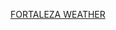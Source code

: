 <a class="weatherwidget-io" href="https://forecast7.com/en/n3d73n38d53/fortaleza/" data-label_1="FORTALEZA" data-label_2="WEATHER" data-font="Open Sans" data-icons="Climacons" data-theme="beige" >FORTALEZA WEATHER</a>
<script>
!function(d,s,id){var js,fjs=d.getElementsByTagName(s)[0];if(!d.getElementById(id)){js=d.createElement(s);js.id=id;js.src='https://weatherwidget.io/js/widget.min.js';fjs.parentNode.insertBefore(js,fjs);}}(document,'script','weatherwidget-io-js');
</script>
